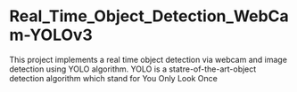 # Real_Time_Object_Detection_WebCam-YOLOv3
This project implements a real time object detection via webcam and image detection using YOLO algorithm. YOLO is a statre-of-the-art-object detection algorithm which stand for You Only Look Once
